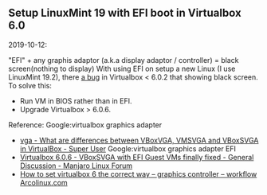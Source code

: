 ## Setup LinuxMint 19 with EFI boot in Virtualbox 6.0

2019-10-12:

"EFI" + any graphis adaptor (a.k.a display adaptor / controller) = black screen(nothing to display)
With using EFI on setup a new Linux (I use LinuxMint 19.2), there [a bug](https://bugs.archlinux.org/task/61184) in Virtualbox < 6.0.2 that showing black screen.
To solve this:
* Run VM in BIOS rather than in EFI.
* Upgrade Virtualbox > 6.0.6.

Reference: 
Google:virtualbox graphics adapter
* [vga - What are differences between VBoxVGA, VMSVGA and VBoxSVGA in VirtualBox  - Super User](https://superuser.com/questions/1403123/what-are-differences-between-vboxvga-vmsvga-and-vboxsvga-in-virtualbox)
Google:virtualbox graphics adapter EFI
* [Virtualbox 6.0.6 - VBoxSVGA with EFI Guest VMs finally fixed - General Discussion - Manjaro Linux Forum](https://forum.manjaro.org/t/virtualbox-6-0-6-vboxsvga-with-efi-guest-vms-finally-fixed/85477)
* [How to set virtualbox 6 the correct way – graphics controller – workflow   Arcolinux.com](https://arcolinux.com/how-to-set-virtualbox-6-the-correct-way-graphical-controller-workflow/)